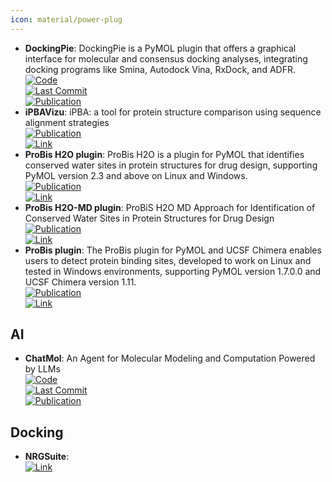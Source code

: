 ```yaml
---
icon: material/power-plug
---
```


- **DockingPie**: DockingPie is a PyMOL plugin that offers a graphical interface for molecular and consensus docking analyses, integrating docking programs like Smina, Autodock Vina, RxDock, and ADFR.  
	[![Code](https://img.shields.io/github/stars/paiardin/DockingPie?style=for-the-badge&logo=github)](https://github.com/paiardin/DockingPie)  
	[![Last Commit](https://img.shields.io/github/last-commit/paiardin/DockingPie?style=for-the-badge&logo=github)](https://github.com/paiardin/DockingPie)  
	[![Publication](https://img.shields.io/badge/Publication-Citations:22-blue?style=for-the-badge&logo=bookstack)](https://doi.org/10.1093/bioinformatics/btac452)  
- **iPBAVizu**: iPBA: a tool for protein structure comparison using sequence alignment strategies  
	[![Publication](https://img.shields.io/badge/Publication-Citations:82-blue?style=for-the-badge&logo=bookstack)](https://doi.org/10.1093/nar/gkr333)  
	[![Link](https://img.shields.io/badge/Link-online-brightgreen?style=for-the-badge&logo=cachet&logoColor=65FF8F)](https://www.dsimb.inserm.fr/dsimb_tools/iPBAVizu/)  
- **ProBis H2O plugin**: ProBis H2O is a plugin for PyMOL that identifies conserved water sites in protein structures for drug design, supporting PyMOL version 2.3 and above on Linux and Windows.  
	[![Publication](https://img.shields.io/badge/Publication-Citations:39-blue?style=for-the-badge&logo=bookstack)](doi:10.1021/acs.jcim.7b00443)  
	[![Link](https://img.shields.io/badge/Link-online-brightgreen?style=for-the-badge&logo=cachet&logoColor=65FF8F)](http://insilab.org/probis-h2o/)  
- **ProBis H2O-MD plugin**: ProBiS H2O MD Approach for Identification of Conserved Water Sites in Protein Structures for Drug Design  
	[![Publication](https://img.shields.io/badge/Publication-Citations:18-blue?style=for-the-badge&logo=bookstack)](https://doi.org/10.1021/acsmedchemlett.9b00651)  
	[![Link](https://img.shields.io/badge/Link-online-brightgreen?style=for-the-badge&logo=cachet&logoColor=65FF8F)](http://insilab.org/probis-h2o-md/)  
- **ProBis plugin**: The ProBis plugin for PyMOL and UCSF Chimera enables users to detect protein binding sites, developed to work on Linux and tested in Windows environments, supporting PyMOL version 1.7.0.0 and UCSF Chimera version 1.11.  
	[![Publication](https://img.shields.io/badge/Publication-Citations:28-blue?style=for-the-badge&logo=bookstack)](https://doi.org/10.1021/acs.jmedchem.6b01277)  
	[![Link](https://img.shields.io/badge/Link-online-brightgreen?style=for-the-badge&logo=cachet&logoColor=65FF8F)](http://insilab.org/probis-plugin/)  

## **AI**
- **ChatMol**: An Agent for Molecular Modeling and Computation Powered by LLMs  
	[![Code](https://img.shields.io/github/stars/ChatMol/ChatMol?style=for-the-badge&logo=github)](https://github.com/ChatMol/ChatMol)  
	[![Last Commit](https://img.shields.io/github/last-commit/ChatMol/ChatMol?style=for-the-badge&logo=github)](https://github.com/ChatMol/ChatMol)  
	[![Publication](https://img.shields.io/badge/Publication-Citations:0-blue?style=for-the-badge&logo=bookstack)](https://doi.org/10.18653/v1%2F2024.langmol-1.7)  

## **Docking**
- **NRGSuite**:   
	[![Link](https://img.shields.io/badge/Link-online-brightgreen?style=for-the-badge&logo=cachet&logoColor=65FF8F)](http://biophys.umontreal.ca/nrg/resources.html)  

